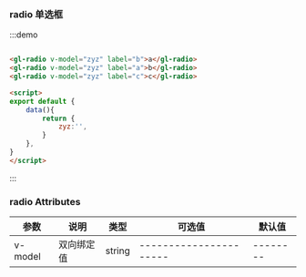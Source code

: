<script type="text/javascript">
	export default {
		data(){
			return {
				zyz:'',
			}
		},
		beforeRouteLeave (to, from , next) {
		    next(vm => {
		    	vm.zyz = 'b'
		    });
		},
	}
</script>

### radio 单选框

:::demo 
```html 

<gl-radio v-model="zyz" label="b">a</gl-radio>
<gl-radio v-model="zyz" label="a">b</gl-radio>
<gl-radio v-model="zyz" label="c">c</gl-radio>

<script>
export default {
    data(){
    	return {
    		zyz:'',
    	}
    },
}
</script>

```
:::

### radio Attributes

| 参数          | 说明            | 类型            | 可选值                 | 默认值   |
|-------------  |---------------- |---------------- |---------------------- |-------- |
|v-model   |双向绑定值 |string |---------------------- |-------- |
